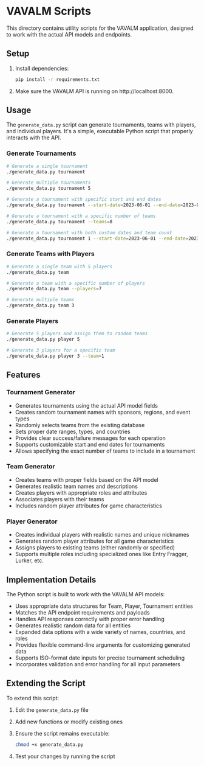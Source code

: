 # VAVALM Scripts

This directory contains utility scripts for the VAVALM application, designed to work with the actual API models and endpoints.

## Setup

1. Install dependencies:
   ```bash
   pip install -r requirements.txt
   ```

2. Make sure the VAVALM API is running on http://localhost:8000.

## Usage

The `generate_data.py` script can generate tournaments, teams with players, and individual players. It's a simple, executable Python script that properly interacts with the API.

### Generate Tournaments

```bash
# Generate a single tournament
./generate_data.py tournament

# Generate multiple tournaments
./generate_data.py tournament 5

# Generate a tournament with specific start and end dates
./generate_data.py tournament --start-date=2023-06-01 --end-date=2023-06-15

# Generate a tournament with a specific number of teams
./generate_data.py tournament --teams=8

# Generate a tournament with both custom dates and team count
./generate_data.py tournament 1 --start-date=2023-06-01 --end-date=2023-06-15 --teams=8
```

### Generate Teams with Players

```bash
# Generate a single team with 5 players
./generate_data.py team

# Generate a team with a specific number of players
./generate_data.py team --players=7

# Generate multiple teams
./generate_data.py team 3
```

### Generate Players

```bash
# Generate 5 players and assign them to random teams
./generate_data.py player 5

# Generate 3 players for a specific team
./generate_data.py player 3 --team=1
```

## Features

### Tournament Generator

- Generates tournaments using the actual API model fields
- Creates random tournament names with sponsors, regions, and event types
- Randomly selects teams from the existing database
- Sets proper date ranges, types, and countries
- Provides clear success/failure messages for each operation
- Supports customizable start and end dates for tournaments
- Allows specifying the exact number of teams to include in a tournament

### Team Generator

- Creates teams with proper fields based on the API model
- Generates realistic team names and descriptions
- Creates players with appropriate roles and attributes
- Associates players with their teams
- Includes random player attributes for game characteristics

### Player Generator

- Creates individual players with realistic names and unique nicknames
- Generates random player attributes for all game characteristics
- Assigns players to existing teams (either randomly or specified)
- Supports multiple roles including specialized ones like Entry Fragger, Lurker, etc.

## Implementation Details

The Python script is built to work with the VAVALM API models:

- Uses appropriate data structures for Team, Player, Tournament entities
- Matches the API endpoint requirements and payloads
- Handles API responses correctly with proper error handling
- Generates realistic random data for all entities
- Expanded data options with a wide variety of names, countries, and roles
- Provides flexible command-line arguments for customizing generated data
- Supports ISO-format date inputs for precise tournament scheduling
- Incorporates validation and error handling for all input parameters

## Extending the Script

To extend this script:

1. Edit the `generate_data.py` file
2. Add new functions or modify existing ones
3. Ensure the script remains executable:
   ```bash
   chmod +x generate_data.py
   ```

4. Test your changes by running the script 